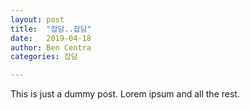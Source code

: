 ```yaml
---
layout: post
title:  "잡담..잡담"
date:   2019-04-18
author: Ben Centra
categories: 잡담

---
```



This is just a dummy post. Lorem ipsum and all the rest.

